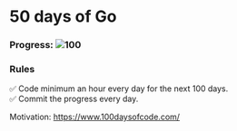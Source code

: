 # 50 days of Go 

### Progress: ![100](https://img.shields.io/badge/53-50-blue)

### Rules
✅ Code minimum an hour every day for the next 100 days.<br>
✅ Commit the progress every day.

Motivation: https://www.100daysofcode.com/
